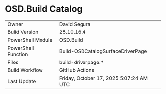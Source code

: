 ﻿# OSD.Build Catalog

| | |
|-|-|
| Owner | David Segura |
| Build Version | 25.10.16.4 |
| PowerShell Module | OSD.Build |
| PowerShell Function | Build-OSDCatalogSurfaceDriverPage |
| Files | build-driverpage.* |
| Build Workflow | GitHub Actions |
| Last Update | Friday, October 17, 2025 5:07:24 AM UTC |
